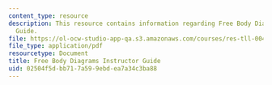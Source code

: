```yaml
---
content_type: resource
description: This resource contains information regarding Free Body Diagram Instructor
  Guide.
file: https://ol-ocw-studio-app-qa.s3.amazonaws.com/courses/res-tll-004-stem-concept-videos-fall-2013/02504f5dbb717a599ebdea7a34c3ba88_MITRES_TLL-004F13_FBD_IG.pdf
file_type: application/pdf
resourcetype: Document
title: Free Body Diagrams Instructor Guide
uid: 02504f5d-bb71-7a59-9ebd-ea7a34c3ba88
---
```

